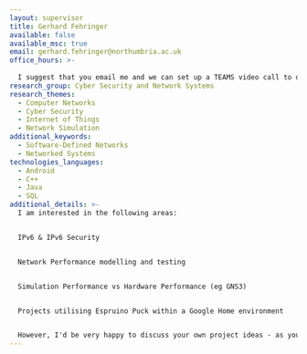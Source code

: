 ```yaml
---
layout: supervisor
title: Gerhard Fehringer
available: false
available_msc: true
email: gerhard.fehringer@northumbria.ac.uk
office_hours: >-
  
  I suggest that you email me and we can set up a TEAMS video call to discuss your ideas.
research_group: Cyber Security and Network Systems
research_themes:
  - Computer Networks
  - Cyber Security
  - Internet of Things
  - Network Simulation
additional_keywords:
  - Software-Defined Networks
  - Networked Systems
technologies_languages:
  - Android
  - C++
  - Java
  - SQL
additional_details: >-
  I am interested in the following areas:


  IPv6 & IPv6 Security


  Network Performance modelling and testing


  Simulation Performance vs Hardware Performance (eg GNS3)


  Projects utilising Espruino Puck within a Google Home environment


  However, I'd be very happy to discuss your own project ideas - as you will spend a lot of time on your project I prefer if it is something that you really want to do!
---
```

